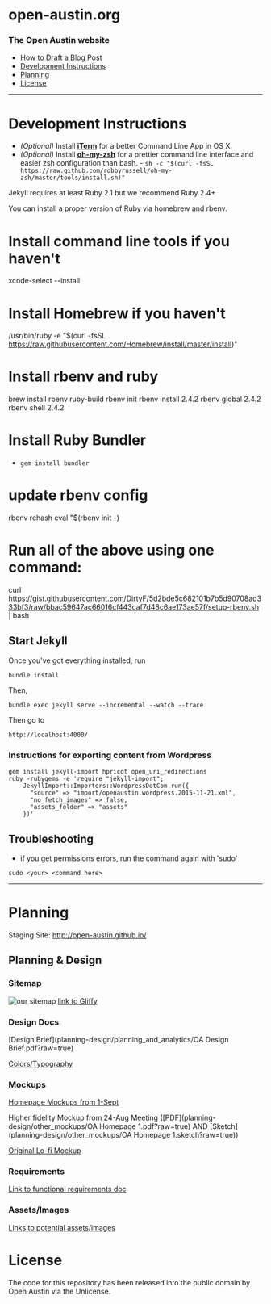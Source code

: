 # open-austin.org

### The Open Austin website

- [How to Draft a Blog Post](https://github.com/open-austin/open-austin.github.io/wiki/How-to-Draft-a-Blog-Post)
- [Development Instructions](#development-instructions)
- [Planning](#planning)
- [License](#license)

---

# Development Instructions

- _(Optional)_ Install [**iTerm**](https://www.iterm2.com/) for a better Command Line App in OS X.
- _(Optional)_ Install [**oh-my-zsh**](https://github.com/robbyrussell/oh-my-zsh) for a prettier command line interface and easier zsh configuration than bash. - `sh -c "$(curl -fsSL https://raw.github.com/robbyrussell/oh-my-zsh/master/tools/install.sh)"`

Jekyll requires at least Ruby 2.1 but we recommend Ruby 2.4+

You can install a proper version of Ruby via homebrew and rbenv.

# Install command line tools if you haven't

xcode-select --install

# Install Homebrew if you haven't

/usr/bin/ruby -e "\$(curl -fsSL https://raw.githubusercontent.com/Homebrew/install/master/install)"

# Install rbenv and ruby

brew install rbenv ruby-build
rbenv init
rbenv install 2.4.2
rbenv global 2.4.2
rbenv shell 2.4.2

# Install Ruby Bundler

- `gem install bundler`

# update rbenv config

rbenv rehash
eval "\$(rbenv init -)

# Run all of the above using one command:

curl https://gist.githubusercontent.com/DirtyF/5d2bde5c682101b7b5d90708ad333bf3/raw/bbac59647ac66016cf443caf7d48c6ae173ae57f/setup-rbenv.sh | bash

## Start Jekyll

Once you've got everything installed, run

```
bundle install
```

Then,

```
bundle exec jekyll serve --incremental --watch --trace
```

Then go to

```
http://localhost:4000/
```

### Instructions for exporting content from Wordpress

```
gem install jekyll-import hpricot open_uri_redirections
ruby -rubygems -e 'require "jekyll-import";
    JekyllImport::Importers::WordpressDotCom.run({
      "source" => "import/openaustin.wordpress.2015-11-21.xml",
      "no_fetch_images" => false,
      "assets_folder" => "assets"
    })'
```

## Troubleshooting

- if you get permissions errors, run the command again with 'sudo'

```
sudo <your> <command here>
```

---

# Planning

Staging Site: http://open-austin.github.io/

## Planning & Design

### Sitemap

![our sitemap](planning-design/site_architecture/oa-sitemap.png?raw=true)
[link to Gliffy](http://www.gliffy.com/go/publish/8981187)

### Design Docs

[Design Brief](planning-design/planning_and_analytics/OA Design Brief.pdf?raw=true)

[Colors/Typography](planning-design/typography/colorstypography2.png?raw=true)

### Mockups

[Homepage Mockups from 1-Sept](planning-design/final_mockups/oa_homepage_mockup.pdf?raw=true)

Higher fidelity Mockup from 24-Aug Meeting ([PDF](planning-design/other_mockups/OA Homepage 1.pdf?raw=true) AND [Sketch](planning-design/other_mockups/OA Homepage 1.sketch?raw=true))

[Original Lo-fi Mockup](planning-design/planning_and_analytics/lo-fi-mockup.jpg?raw=true)

### Requirements

[Link to functional requirements doc](https://docs.google.com/document/d/1dgYQunemFzfGPpmc6jJz5L1sCm0m7f9ZemPT0z6FK2c)

### Assets/Images

[Links to potential assets/images](https://github.com/open-austin/OA-Website/wiki/Assets-&-Images-for-potential-use)

# License

The code for this repository has been released into the public domain by Open Austin via the Unlicense.
